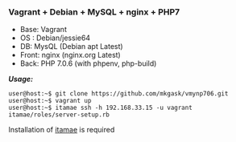 
### Vagrant + Debian + MySQL + nginx + PHP7

- Base: Vagrant
- OS : Debian/jessie64
- DB: MysQL (Debian apt Latest)
- Front: nginx (nginx.org Latest)
- Back: PHP 7.0.6 (with phpenv, php-build)

***Usage:***
```
user@host:~$ git clone https://github.com/mkgask/vmynp706.git
user@host:~$ vagrant up
user@host:~$ itamae ssh -h 192.168.33.15 -u vagrant itamae/roles/server-setup.rb
```

Installation of [itamae](https://github.com/itamae-kitchen/itamae) is required